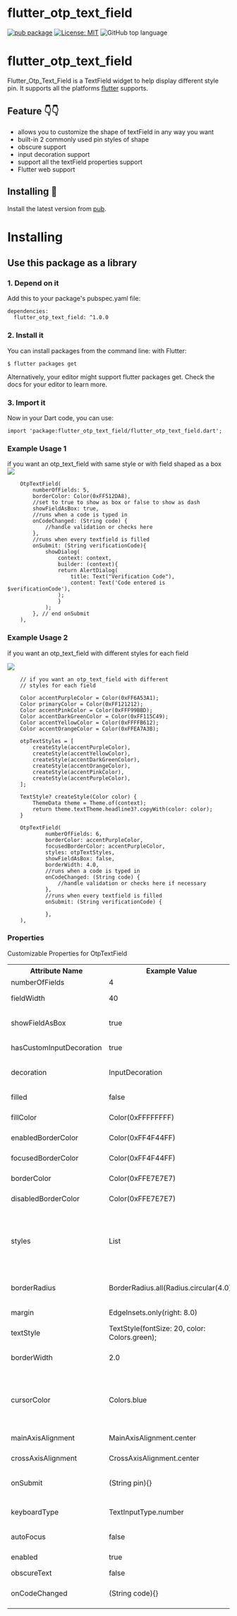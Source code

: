 # flutter_otp_text_field

[![pub package](https://img.shields.io/pub/v/flutter_otp_text_field.svg)](https://pub.dartlang.org/packages/flutter_otp_text_field)
[![License: MIT](https://img.shields.io/badge/license-MIT-purple.svg)](https://opensource.org/licenses/MIT)
![GitHub top language](https://img.shields.io/github/languages/top/david-legend/otp_textfield)

# flutter_otp_text_field

Flutter_Otp_Text_Field is a TextField widget to help display different style pin. It supports all the platforms [flutter](https://github.com/flutter/flutter) supports.

## Feature 👇👇
* allows you to customize the shape of textField in any way you want
* built-in 2 commonly used pin styles of shape
* obscure support
* input decoration support
* support all the textField properties support
* Flutter web support


## Installing 🔧
Install the latest version from [pub](https://pub.dartlang.org/packages/otp_textfield).

# Installing
## Use this package as a library
### 1. Depend on it
Add this to your package's pubspec.yaml file:
```
dependencies:
  flutter_otp_text_field: ^1.0.0
```
### 2. Install it
You can install packages from the command line:
with Flutter:
```
$ flutter packages get
```
Alternatively, your editor might support flutter packages get. Check the docs for your editor to learn more.

### 3. Import it
Now in your Dart code, you can use:
```
import 'package:flutter_otp_text_field/flutter_otp_text_field.dart';
```

### Example Usage 1
if you want an otp_text_field with same style or with field shaped as a box
![](assets/otp_textfield_style_1.gif)
``` 
    OtpTextField(
        numberOfFields: 5,
        borderColor: Color(0xFF512DA8),
        //set to true to show as box or false to show as dash
        showFieldAsBox: true, 
        //runs when a code is typed in
        onCodeChanged: (String code) {
            //handle validation or checks here           
        },
        //runs when every textfield is filled
        onSubmit: (String verificationCode){
            showDialog(
                context: context,
                builder: (context){
                return AlertDialog(
                    title: Text("Verification Code"),
                    content: Text('Code entered is $verificationCode'),
                );
                }
            );
        }, // end onSubmit
    ),
``` 



### Example Usage 2

if you want an otp_text_field with different styles for each field

![](assets/otp_textfield_style_2.gif) 

``` 
    // if you want an otp_text_field with different 
    // styles for each field

    Color accentPurpleColor = Color(0xFF6A53A1);
    Color primaryColor = Color(0xFF121212);
    Color accentPinkColor = Color(0xFFF99BBD);
    Color accentDarkGreenColor = Color(0xFF115C49);
    Color accentYellowColor = Color(0xFFFFB612);
    Color accentOrangeColor = Color(0xFFEA7A3B);

    otpTextStyles = [
        createStyle(accentPurpleColor),
        createStyle(accentYellowColor),
        createStyle(accentDarkGreenColor),
        createStyle(accentOrangeColor),
        createStyle(accentPinkColor),
        createStyle(accentPurpleColor),
    ];

    TextStyle? createStyle(Color color) {
        ThemeData theme = Theme.of(context);
        return theme.textTheme.headline3?.copyWith(color: color);
    }

    OtpTextField(
            numberOfFields: 6,
            borderColor: accentPurpleColor,
            focusedBorderColor: accentPurpleColor,
            styles: otpTextStyles,
            showFieldAsBox: false,
            borderWidth: 4.0,
            //runs when a code is typed in
            onCodeChanged: (String code) {
                //handle validation or checks here if necessary         
            },
            //runs when every textfield is filled 
            onSubmit: (String verificationCode) {

            }, 
    ),
```



### Properties
Customizable Properties for OtpTextField
<table>
    <th>Attribute Name</th>
    <th>Example Value</th>
    <th>Description</th>
    <tr>
        <td>numberOfFields</td>
        <td>4</td>
        <td>The default is 4</td>
    </tr>
    <tr>
        <td>fieldWidth</td>
        <td>40</td>
        <td>allows to change the width of the textField</td>
    </tr>
    <tr>
        <td>showFieldAsBox</td>
        <td>true</td>
        <td>changes the default decoration of the textFields to a box with borderRadius of 4.0</td>
    </tr>
    <tr>
            <td>hasCustomInputDecoration</td>
            <td>true</td>
            <td>set this to true if you want to pass your own decoration</td>
    </tr>
     <tr>
            <td>decoration</td>
            <td>InputDecoration</td>
            <td>set hasCustomInputDecoration to true and pass your own input decoration the way you see fit</td>
    </tr>
    <tr>
            <td>filled</td>
            <td>false</td>
            <td>set to true if you want to pass a fillColor</td>
     </tr>
    <tr>
            <td>fillColor</td>
            <td>Color(0xFFFFFFFF)</td>
            <td>pass fillColor and set filled to true</td>
    </tr>
    <tr>
            <td>enabledBorderColor</td>
            <td>Color(0xFF4F44FF)</td>
            <td>Pass Color value to show when textfield is enabled</td>
    </tr>
    <tr>
            <td>focusedBorderColor</td>
            <td>Color(0xFF4F44FF)</td>
            <td>Pass Color value to show when textfield is in focus</td>
    </tr>
     <tr>
            <td>borderColor</td>
            <td>Color(0xFFE7E7E7)</td>
            <td>Pass Color value to set border color</td>
    </tr>
    <tr>
            <td>disabledBorderColor</td>
            <td>Color(0xFFE7E7E7)</td>
            <td>Pass Color value to show when textfield is disabled</td>
    </tr>
    <tr>
            <td>styles</td>
            <td>List<TextStyle?></td>
            <td>Pass a list of textStyles to customize the styles of each field. TextStyle in each index matches each field. Note that length of the styles array should be equal to the numberOfFields </td>
    </tr>
    <tr>
        <td>borderRadius</td>
        <td>BorderRadius.all(Radius.circular(4.0))</td>
        <td>pass BorderRadius to customise textField when showFieldAsBox is set to true</td>
    </tr>
    <tr>
        <td>margin</td>
        <td>EdgeInsets.only(right: 8.0)</td>
        <td>customize the margin between each textField</td>
    </tr>
    <tr>
        <td>textStyle</td>
        <td>TextStyle(fontSize: 20, color: Colors.green);</td>
        <td>Add custom textStyle</td>
    </tr>
    <tr>
            <td>borderWidth</td>
            <td>2.0</td>
            <td>Default value is 2.0, allows you to customize the width of the border</td>
    </tr>
    <tr>
        <td>cursorColor</td>
        <td>Colors.blue</td>
        <td>Change color of textFields cursor. Defaults to [ThemeData.cursorColor] 
        or [CupertinoTheme.primaryColor] depending on [ThemeData.platform]. 
        </td>
    </tr>
    <tr>
        <td>mainAxisAlignment</td>
        <td>MainAxisAlignment.center</td>
        <td>Defaults to MainAxisAlignment.center</td>
    </tr>
     <tr>
        <td>crossAxisAlignment</td>
        <td>CrossAxisAlignment.center</td>
        <td>Defaults to CrossAxisAlignment.center</td>
    </tr>
    <tr>
        <td>onSubmit</td>
        <td>(String pin){}</td>
        <td>The callback will execute when user is done inputting the verification code.</td>
    </tr>
    <tr>
        <td>keyboardType</td>
        <td>TextInputType.number</td>
        <td>Just like TextField's keyboardType, the default is TextInputType.number</td>
    </tr>
    <tr>
        <td>autoFocus</td>
        <td>false</td>
        <td>Same as TextField's autoFocus, the default is false</td>
    </tr>
    <tr>
        <td>enabled</td>
        <td>true</td>
        <td>Same as TextField's enabled, the default is true</td>
    </tr>
    <tr>
        <td>obscureText</td>
        <td>false</td>
        <td>Defaults to false</td>
    </tr>
    <tr>
        <td>onCodeChanged</td>
        <td>(String code){}</td>
        <td>Executes every time a value is entered into the textField. Same as TextField's onChanged</td>
    </tr>
</table>